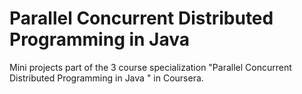 # Parallel Concurrent Distributed Programming in Java
Mini projects part of the 3 course specialization "Parallel Concurrent Distributed Programming in Java
" in Coursera. 
